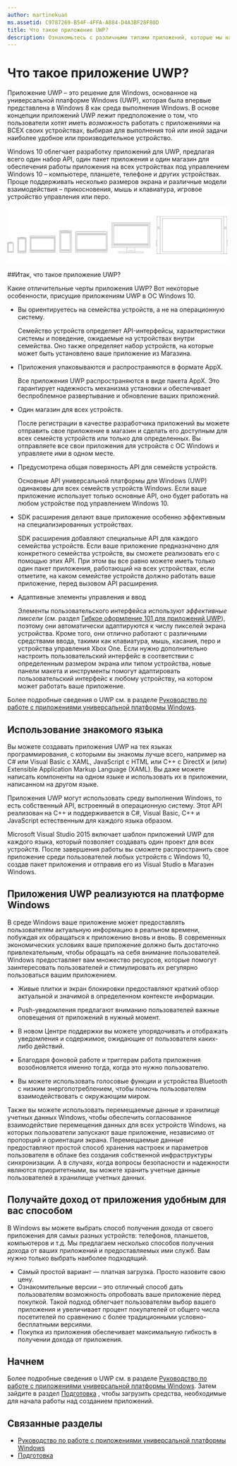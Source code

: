 ```yaml
---
author: martinekuan
ms.assetid: C9787269-B54F-4FFA-A884-D4A3BF28F80D
title: Что такое приложение UWP?
description: Ознакомьтесь с различными типами приложений, которые мы называем универсальными приложениями для Windows: это приложения Магазина Windows, приложения Магазина Windows Phone и приложения среды выполнения Windows.
---
```


# Что такое приложение UWP?

Приложение UWP – это решение для Windows, основанное на универсальной платформе Windows (UWP), которая была впервые представлена в Windows 8 как среда выполнения Windows. В основе концепции приложений UWP лежит предположение о том, что пользователи хотят иметь *возможность* работать с приложениями на ВСЕХ своих устройствах, выбирая для выполнения той или иной задачи наиболее удобное или производительное устройство.

Windows 10 облегчает разработку приложений для UWP, предлагая всего один набор API, один пакет приложения и один магазин для обеспечения работы приложения на всех устройствах под управлением Windows 10 – компьютере, планшете, телефоне и других устройствах. Проще поддерживать несколько размеров экрана и различные модели взаимодействия – прикосновения, мышь и клавиатура, игровое устройство управления или перо.

![Устройства под управлением Windows](images/1894834-hig-device-primer-01-500.png)

##Итак, что такое приложение UWP?


Какие отличительные черты приложения UWP? Вот некоторые особенности, присущие приложениям UWP в ОС Windows 10.

-   Вы ориентируетесь на семейства устройств, а не на операционную систему.

    Семейство устройств определяет API-интерфейсы, характеристики системы и поведение, ожидаемые на устройствах внутри семейства. Оно также определяет набор устройств, на которые может быть установлено ваше приложение из Магазина.

-   Приложения упаковываются и распространяются в формате AppX.

    Все приложения UWP распространяются в виде пакета AppX. Это гарантирует надежность механизма установки и обеспечивает беспроблемное развертывание и обновление ваших приложений.

-   Один магазин для всех устройств.

    После регистрации в качестве разработчика приложений вы можете отправить свое приложение в магазин и сделать его доступным для всех семейств устройств или только для определенных. Вы отправляете все свои приложения для устройств с ОС Windows и управляете ими в одном месте.

-   Предусмотрена общая поверхность API для семейств устройств.

    Основные API универсальной платформы для Windows (UWP) одинаковы для всех семейств устройств Windows. Если ваше приложение использует только основные API, оно будет работать на любом устройстве под управлением Windows 10.

-   SDK расширения делают ваше приложение особенно эффективным на специализированных устройствах.

    SDK расширения добавляют специальные API для каждого семейства устройств. Если ваше приложение предназначено для конкретного семейства устройств, вы сможете реализовать его с помощью этих API. При этом вы все равно можете иметь только один пакет приложения, работающий на всех устройствах, если отметите, на каком семействе устройств должно работать ваше приложение, перед вызовом API расширения.

-   Адаптивные элементы управления и ввод

    Элементы пользовательского интерфейса используют *эффективные пиксели* (см. раздел [Гибкое оформление 101 для приложений UWP](https://msdn.microsoft.com/library/windows/apps/Dn958435)), поэтому они автоматически адаптируются к числу пикселей экрана устройства. Кроме того, они отлично работают с различными средствами ввода, такими как клавиатура, мышь, касания, перо и устройства управления Xbox One. Если нужно дополнительно настроить пользовательский интерфейс в соответствии с определенным размером экрана или типом устройства, новые панели макета и инструменты помогут адаптировать пользовательский интерфейс к любому устройству, на котором может работать ваше приложение.

Более подробные сведения о UWP см. в разделе [Руководство по работе с приложениями универсальной платформы Windows](universal-application-platform-guide.md).

## Использование знакомого языка


Вы можете создавать приложения UWP на тех языках программирования, с которыми вы знакомы лучше всего, например на C# или Visual Basic с XAML, JavaScript с HTML или C++ с DirectX и (или) Extensible Application Markup Language (XAML). Вы даже можете написать компоненты на одном языке и использовать их в приложении, написанном на другом языке.

Приложения UWP могут использовать среду выполнения Windows, то есть собственный API, встроенный в операционную систему. Этот API реализован на C++ и поддерживается в C#, Visual Basic, C++ и JavaScript естественным для каждого языка образом.

Microsoft Visual Studio 2015 включает шаблон приложений UWP для каждого языка, который позволяет создавать один проект для всех устройств. После завершения работы вы сможете распространить свое приложение среди пользователей любых устройств с Windows 10, создав пакет приложения и отправив его из Visual Studio в Магазин Windows.

## Приложения UWP реализуются на платформе Windows


В среде Windows ваше приложение может предоставлять пользователям актуальную информацию в реальном времени, побуждая их обращаться к приложению вновь и вновь. В современных экономических условиях ваше приложение должно быть достаточно привлекательным, чтобы обращать на себя внимание пользователей. Windows предоставляет вам множество ресурсов, которые помогут заинтересовать пользователей и стимулировать их регулярно пользоваться вашим приложением.

-   Живые плитки и экран блокировки предоставляют краткий обзор актуальной и значимой в определенном контексте информации.
-   Push-уведомления предлагают вниманию пользователей важные оповещения от приложений в нужный момент.

-   В новом Центре поддержки вы можете упорядочивать и отображать уведомления и содержимое, ожидающие от пользователя каких-либо действий.

-   Благодаря фоновой работе и триггерам работа приложения возобновляется именно тогда, когда это нужно пользователю.

-   Вы можете использовать голосовые функции и устройства Bluetooth с низким энергопотреблением, чтобы помочь пользователям взаимодействовать с окружающим миром.

Также вы можете использовать перемещаемые данные и хранилище учетных данных Windows, чтобы обеспечить согласованное взаимодействие перемещения данных для всех устройств Windows, на которых пользователи запускают ваше приложение, независимо от пропорций и ориентации экрана. Перемещаемые данные предоставляют простой способ хранения настроек и параметров пользователя в облаке без создания собственной инфраструктуры синхронизации. А в случаях, когда вопросы безопасности и надежности являются приоритетными, вы можете хранить учетные данные пользователей в хранилище учетных данных.

##  Получайте доход от приложения удобным для вас способом


В Windows вы можете выбрать способ получения дохода от своего приложения для самых разных устройств: телефонов, планшетов, компьютеров и т.д. Мы предлагаем несколько способов получения дохода от ваших приложений и предоставляемых ими служб. Вам нужно только выбрать наиболее подходящий.

-   Самый простой вариант — платная загрузка. Просто назовите свою цену.
-   Ознакомительные версии – это отличный способ дать пользователям возможность опробовать ваше приложение перед покупкой. Такой подход облегчает пользователям выбор вашего приложения и увеличивает процент покупателей от общего числа посетителей по сравнению с более традиционными условно-бесплатными версиями.
-   Покупка из приложения обеспечивает максимальную гибкость в получении дохода от приложения.

## Начнем


Более подробные сведения о UWP см. в разделе [Руководство по работе с приложениями универсальной платформы Windows](universal-application-platform-guide.md). Затем зайдите в раздел [Подготовка](get-set-up.md) , чтобы загрузить средства, необходимые для начала работы над созданием приложений.

## Связанные разделы


* [Руководство по работе с приложениями универсальной платформы Windows](universal-application-platform-guide.md)
* [Подготовка](get-set-up.md)


<!--HONumber=May16_HO2-->



